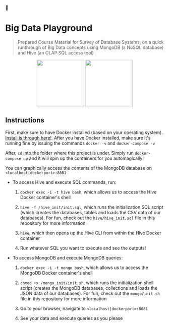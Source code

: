 :blue_book:

# Big Data Playground
> Prepared Course Material for Survey of Database Systems, on a quick runthrough of Big Data concepts using MongoDB (a NoSQL database) and Hive (an OLAP SQL access tool)

<div style="text-align:center">
  <img src="http://hortonworks.com/wp-content/uploads/2016/03/hive_logo.png" width="150px;" align="center"/>
  <img src="https://www.servernoobs.com/wp-content/uploads/2016/01/mongodb-logo-1.png" width="150px;" align="center"/>
</div>

## Instructions
First, make sure to have Docker installed (based on your operating system). [Install is through here!](https://www.docker.com/). After you have Docker installed, make sure it's running fine by issuing the commands `docker -v` and `docker-compose -v`

After, `cd` into the folder where this project is under. Simply run `docker-compose up` and it will spin up the containers for you automagically!

You can graphically access the contents of the MongoDB database on `<localhost|dockerport>:8081`

* To access Hive and execute SQL commands, run: 

  1. `docker exec -i -t hive bash`, which allows us to access the Hive Docker container's shell
  
  2. `hive -f /hive_init/init.sql`, which runs the initialization SQL script (which creates the databases, tables and loads the CSV data of our databases). For fun, check out the `hive/hive_init.sql` file in this repository for more information
  
  3. `hive`, which then opens up the Hive CLI from within the Hive Docker container
  
  4. Run whatever SQL you want to execute and see the outputs!

* To access MongoDB and execute MongoDB queries:
  
  1. `docker exec -i -t mongo bash`, which allows us to access the MongoDB Docker container's shell
  
  2. `chmod +x /mongo_init/init.sh`, which runs the initialization shell script (creates the MongoDB databases, collections and loads the JSON data of our databases). For fun, check out the `mongo/init.sh` file in this repository for more information
  
  3. Go to your browser, navigate to `<localhost|dockerport>:8081`
  
  4. See your data and execute queries as you please
  